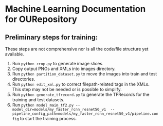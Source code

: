 # Machine Learning Documentation for OURepository

## Preliminary steps for training:

These steps are not comprehensive nor is all the code/file structure yet available.

1. Run `python crop.py` to generate image slices.
2. Copy output PNGs and XMLs into images directory.
3. Run `python partition_dataset.py` to move the images into train and test directories.
4. Run `python edit_xml.py` to correct filepath-related tags in the XMLs. This step may not be needed or is possible 
   to simplify.
5. Run `python generate_tfrecord.py` to generate the TFRecords for the training and test datasets.
6. Run `python model_main_tf2.py --model_dir=models/my_faster_rcnn_resnet50_v1 
   --pipeline_config_path=models/my_faster_rcnn_resnet50_v1/pipeline.config` to start the training process.